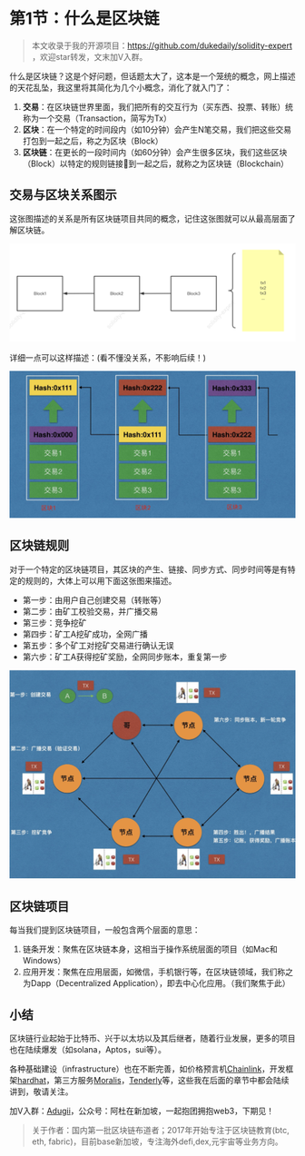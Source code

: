 # 第1节：什么是区块链

>  本文收录于我的开源项目：https://github.com/dukedaily/solidity-expert ，欢迎star转发，文末加V入群。



什么是区块链？这是个好问题，但话题太大了，这本是一个笼统的概念，网上描述的天花乱坠，我这里将其简化为几个小概念，消化了就入门了：

1. **交易**：在区块链世界里面，我们把所有的交互行为（买东西、投票、转账）统称为一个交易（Transaction，简写为Tx）
2. **区块**：在一个特定的时间段内（如10分钟）会产生N笔交易，我们把这些交易打包到一起之后，称之为区块（Block）
3. **区块链**：在更长的一段时间内（如60分钟）会产生很多区块，我们这些区块（Block）以特定的规则链接🔗到一起之后，就称之为区块链（Blockchain）



## 交易与区块关系图示

这张图描述的关系是所有区块链项目共同的概念，记住这张图就可以从最高层面了解区块链。

![image-20220813141122896](assets/image-20220813141122896.png)

详细一点可以这样描述：(看不懂没关系，不影响后续！)

![blockchain](assets/blockchain.png)



## 区块链规则

对于一个特定的区块链项目，其区块的产生、链接、同步方式、同步时间等是有特定的规则的，大体上可以用下面这张图来描述。

- 第一步：由用户自己创建交易（转账等）
- 第二步：由矿工校验交易，并广播交易
- 第三步：竞争挖矿
- 第四步：矿工A挖矿成功，全网广播
- 第五步：多个矿工对挖矿交易进行确认无误
- 第六步：矿工A获得挖矿奖励，全网同步账本，重复第一步

![image-20220813150722455](assets/image-20220813150722455.png)



## 区块链项目

每当我们提到区块链项目，一般包含两个层面的意思：

1. 链条开发：聚焦在区块链本身，这相当于操作系统层面的项目（如Mac和Windows）
2. 应用开发：聚焦在应用层面，如微信，手机银行等，在区块链领域，我们称之为Dapp（Decentralized Application），即去中心化应用。（我们聚焦于此）



## 小结

区块链行业起始于比特币、兴于以太坊以及其后继者，随着行业发展，更多的项目也在陆续爆发（如solana，Aptos，sui等）。

各种基础建设（infrastructure）也在不断完善，如价格预言机[Chainlink](https://docs.chain.link/docs/conceptual-overview/)，开发框架[hardhat](https://hardhat.org/hardhat-network/docs/overview)，第三方服务[Moralis](https://moralis.io/)，[Tenderly](https://tenderly.co/)等，这些我在后面的章节中都会陆续讲到，敬请关注。



加V入群：[Adugii](https://github.com/dukedaily/solidity-expert/blob/main/assets/image-20220810134215759.png)，公众号：阿杜在新加坡，一起抱团拥抱web3，下期见！



> 关于作者：国内第一批区块链布道者；2017年开始专注于区块链教育(btc, eth, fabric)，目前base新加坡，专注海外defi,dex,元宇宙等业务方向。

